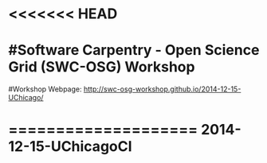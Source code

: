 <<<<<<< HEAD
============================
#Software Carpentry - Open Science Grid (SWC-OSG) Workshop
============================



#Workshop Webpage:  http://swc-osg-workshop.github.io/2014-12-15-UChicago/





====================
2014-12-15-UChicagoCI
=====================


